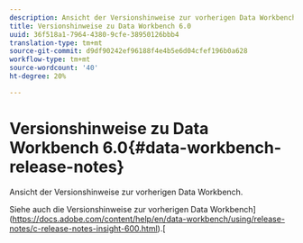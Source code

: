 ```yaml
---
description: Ansicht der Versionshinweise zur vorherigen Data Workbench.
title: Versionshinweise zu Data Workbench 6.0
uuid: 36f518a1-7964-4380-9cfe-38950126bbb4
translation-type: tm+mt
source-git-commit: d9df90242ef96188f4e4b5e6d04cfef196b0a628
workflow-type: tm+mt
source-wordcount: '40'
ht-degree: 20%

---
```



# Versionshinweise zu Data Workbench 6.0{#data-workbench-release-notes}

Ansicht der Versionshinweise zur vorherigen Data Workbench.

Siehe auch die Versionshinweise zur vorherigen Data Workbench](https://docs.adobe.com/content/help/en/data-workbench/using/release-notes/c-release-notes-insight-600.html).[
